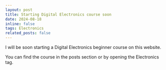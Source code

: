 ```yaml
---
layout: post
title: Starting Digital Electronics course soon
date: 2024-08-18
inline: false
tags: Electronics
related_posts: false
---
```


I will be soon starting a Digital Electronics beginner course on this website.

You can find the course in the posts section or by opening the Electronics tag.
